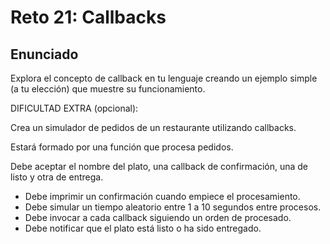# Reto 21: Callbacks

## Enunciado

Explora el concepto de callback en tu lenguaje creando un ejemplo simple (a tu elección) que muestre su funcionamiento.

DIFICULTAD EXTRA (opcional):

Crea un simulador de pedidos de un restaurante utilizando callbacks.

Estará formado por una función que procesa pedidos.

Debe aceptar el nombre del plato, una callback de confirmación, una de listo y otra de entrega.

- Debe imprimir un confirmación cuando empiece el procesamiento.
- Debe simular un tiempo aleatorio entre 1 a 10 segundos entre procesos.
- Debe invocar a cada callback siguiendo un orden de procesado.
- Debe notificar que el plato está listo o ha sido entregado.
